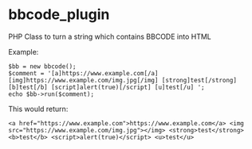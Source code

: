 # bbcode_plugin
PHP Class to turn a string which contains BBCODE into HTML

Example:

```
$bb = new bbcode();
$comment = '[a]https://www.example.com[/a] [img]https://www.example.com/img.jpg[/img] [strong]test[/strong] [b]test[/b] [script]alert(true)[/script] [u]test[/u] ';
echo $bb->run($comment);
```

This would return:
```
<a href="https://www.example.com">https://www.example.com</a> <img src="https://www.example.com/img.jpg"></img> <strong>test</strong> <b>test</b> <script>alert(true)</script> <u>test</u>
```
